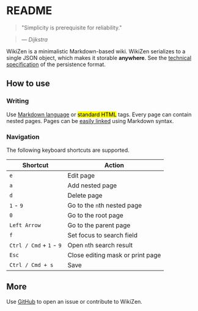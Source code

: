 # README

> "Simplicity is prerequisite for reliability."

> — _Dijkstra_

WikiZen is a minimalistic Markdown-based wiki.
WikiZen serializes to a single JSON object, which makes it storable **anywhere**.
See the [technical specification](https://github.com/chmllr/WikiZen/blob/master/SPEC.md) of the persistence format.

## How to use

### Writing

Use [Markdown language](http://en.wikipedia.org/wiki/Markdown) or <mark>standard HTML</mark> tags.
Every page can contain nested pages.
Pages can be [easily linked](#page=1) using Markdown syntax.

### Navigation

The following keyboard shortcuts are supported.

Shortcut                    | Action
---                         | ---
`e`                         | Edit page
`a`                         | Add nested page
`d`                         | Delete page
`1` - `9`                   | Go to the `n`th nested page
`0`                         | Go to the root page
`Left Arrow`                | Go to the parent page
`f`                         | Set focus to search field
`Ctrl / Cmd` + `1` - `9`    | Open `n`th search result
`Esc`                       | Close editing mask or print page
`Ctrl / Cmd + s`            | Save

## More

Use [GitHub](https://github.com/chmllr/WikiZen) to open an issue or contribute to WikiZen.

